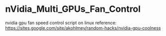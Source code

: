 # nVidia_Multi_GPUs_Fan_Control
nvidia gpu fan speed control script on linux
reference:
https://sites.google.com/site/akohlmey/random-hacks/nvidia-gpu-coolness

